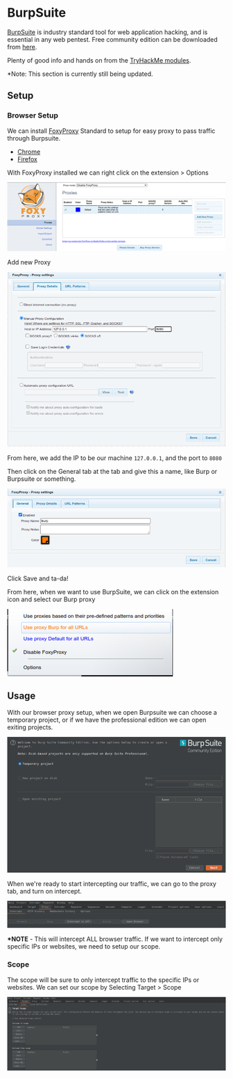 # BurpSuite

[BurpSuite](https://portswigger.net/burp) is industry standard tool for web application hacking, and is essential in any web pentest. Free community edition can be downloaded from [here](https://portswigger.net/burp/communitydownload).&#x20;

Plenty of good info and hands on from the [TryHackMe modules](https://tryhackme.com/module/learn-burp-suite).



\*Note: This section is currently still being updated.

## Setup

### Browser Setup

We can install [FoxyProxy](https://foxyproxy.com/) Standard to setup for easy proxy to pass traffic through Burpsuite.

* [Chrome](https://chrome.google.com/webstore/detail/foxyproxy-standard/gcknhkkoolaabfmlnjonogaaifnjlfnp)
* [Firefox](https://addons.mozilla.org/en-US/firefox/addon/foxyproxy-standard/)

With FoxyProxy installed we can right click on the extension > Options

&#x20;

![](<../../.gitbook/assets/image (335).png>)

Add new Proxy

![](<../../.gitbook/assets/image (341).png>)

From here, we add the IP to be our machine `127.0.0.1`, and the port to `8080`&#x20;

Then click on the General tab at the tab and give this a name, like Burp or Burpsuite or something.&#x20;

![](<../../.gitbook/assets/image (388).png>)

Click Save and ta-da!

From here, when we want to use BurpSuite, we can click on the extension icon and select our Burp proxy

![](<../../.gitbook/assets/image (6).png>)

## Usage

With our browser proxy setup, when we open Burpsuite we can choose a temporary project, or if we have the professional edition we can open exiting projects.

![](<../../.gitbook/assets/image (68).png>)

When we're ready to start intercepting our traffic, we can go to the proxy tab, and turn on intercept.

![](<../../.gitbook/assets/image (7).png>)

**\*NOTE** - This will intercept ALL browser traffic. If we want to intercept only specific IPs or websites, we need to setup our scope.

### Scope

The scope will be sure to only intercept traffic to the specific IPs or websites. We can set our scope by Selecting Target > Scope

![](<../../.gitbook/assets/image (4).png>)
